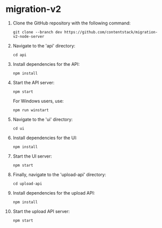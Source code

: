 # migration-v2

1. Clone the GitHub repository with the following command:

   ```
   git clone --branch dev https://github.com/contentstack/migration-v2-node-server
   ```

2. Navigate to the 'api' directory:

   ```
   cd api
   ```

3. Install dependencies for the API:

   ```
   npm install
   ```

4. Start the API server:

   ```
   npm start
   ```

   For Windows users, use:

   ```
   npm run winstart
   ```

5. Navigate to the 'ui' directory:

   ```
   cd ui
   ```

6. Install dependencies for the UI:

   ```
   npm install
   ```

7. Start the UI server:

   ```
   npm start
   ```

8. Finally, navigate to the 'upload-api' directory:

   ```
   cd upload-api
   ```

9. Install dependencies for the upload API:

   ```
   npm install
   ```

10. Start the upload API server:
    ```
    npm start
    ```
